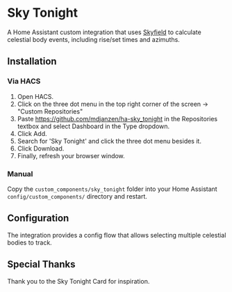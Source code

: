 # Sky Tonight

A Home Assistant custom integration that uses [Skyfield](https://rhodesmill.org/skyfield/) to calculate celestial body events, including rise/set times and azimuths.

## Installation

### Via HACS

1) Open HACS.
2) Click on the three dot menu in the top right corner of the screen → "Custom Repositories"
3) Paste https://github.com/mdjanzen/ha-sky_tonight in the Repositories textbox and select Dashboard in the Type dropdown.
4) Click Add.
5) Search for 'Sky Tonight' and click the three dot menu besides it.
6) Click Download.
7) Finally, refresh your browser window.


### Manual
Copy the `custom_components/sky_tonight` folder into your Home Assistant `config/custom_components/` directory and restart.

## Configuration
The integration provides a config flow that allows selecting multiple celestial bodies to track.
 
## Special Thanks
Thank you to the Sky Tonight Card for inspiration. 